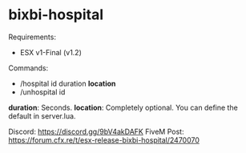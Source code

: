 # bixbi-hospital

Requirements:

- ESX v1-Final (v1.2)

Commands:

- /hospital id duration **location**
- /unhospital id

**duration**: Seconds.
**location**: Completely optional. You can define the default in server.lua.

Discord: https://discord.gg/9bV4akDAFK
FiveM Post: https://forum.cfx.re/t/esx-release-bixbi-hospital/2470070
